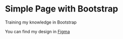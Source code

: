 <h1>Simple Page with Bootstrap</h1>

<p>Training my knowledge in Bootstrap</p>

<p>You can find my design in <a href="https://www.figma.com/design/Z6XvDYTV9XmDMtchGlsST4/MySkin(simple)?node-id=1-3&t=1yUYLolCsgYQ5a0c-1">Figma</a>

<a href="/img/pageFullMySkin.png"></a>
